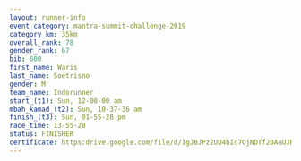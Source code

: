 ```yaml
---
layout: runner-info 
event_category: mantra-summit-challenge-2019 
category_km: 35km 
overall_rank: 78
gender_rank: 67
bib: 600
first_name: Waris
last_name: Soetrisno
gender: M
team_name: Indorunner
start_(t1): Sun, 12-00-00 am
mbah_kamad_(t2): Sun, 10-37-36 am
finish_(t3): Sun, 01-55-28 pm
race_time: 13-55-28
status: FINISHER
certificate: https:drive.google.com/file/d/1gJBJPz2UU4bIc7OjNDTf20AaUJKChwXt/view?usp=sharing
---
```

